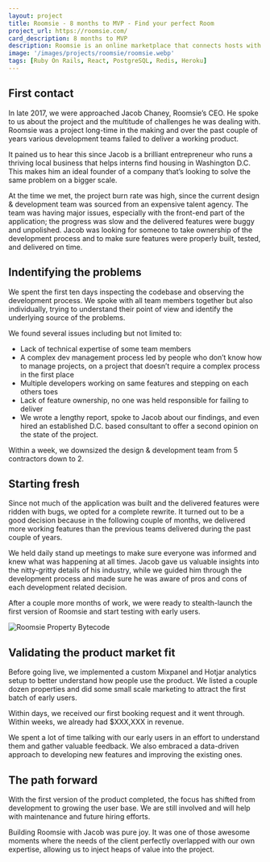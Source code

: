 ```yaml
---
layout: project
title: Roomsie - 8 months to MVP - Find your perfect Room
project_url: https://roomsie.com/
card_description: 8 months to MVP
description: Roomsie is an online marketplace that connects hosts with interns, students, and recent graduates looking for medium-term housing in Washington, D.C. A complex product built from the ground up.
image: '/images/projects/roomsie/roomsie.webp'
tags: [Ruby On Rails, React, PostgreSQL, Redis, Heroku]
---
```

## First contact
In late 2017, we were approached Jacob Chaney, Roomsie’s CEO. He spoke to us about the project and the multitude of challenges he was dealing with. Roomsie was a project long-time in the making and over the past couple of years various development teams failed to deliver a working product.

It pained us to hear this since Jacob is a brilliant entrepreneur who runs a thriving local business that helps interns find housing in Washington D.C. This makes him an ideal founder of a company that’s looking to solve the same problem on a bigger scale.

At the time we met, the project burn rate was high, since the current design & development team was sourced from an expensive talent agency. The team was having major issues, especially with the front-end part of the application; the progress was slow and the delivered features were buggy and unpolished. Jacob was looking for someone to take ownership of the development process and to make sure features were properly built, tested, and delivered on time.


## Indentifying the problems

We spent the first ten days inspecting the codebase and observing the development process. We spoke with all team members together but also individually, trying to understand their point of view and identify the underlying source of the problems.

We found several issues including but not limited to:

* Lack of technical expertise of some team members
* A complex dev management process led by people who don’t know how to manage projects, on a project that doesn’t require a complex process in the first place
* Multiple developers working on same features and stepping on each others toes
* Lack of feature ownership, no one was held responsible for failing to deliver
* We wrote a lengthy report, spoke to Jacob about our findings, and even hired an established D.C. based consultant to offer a second opinion on the state of the project.

Within a week, we downsized the design & development team from 5 contractors down to 2.

## Starting fresh

Since not much of the application was built and the delivered features were ridden with bugs, we opted for a complete rewrite. It turned out to be a good decision because in the following couple of months, we delivered more working features than the previous teams delivered during the past couple of years.

We held daily stand up meetings to make sure everyone was informed and knew what was happening at all times. Jacob gave us valuable insights into the nitty-gritty details of his industry, while we guided him through the development process and made sure he was aware of pros and cons of each development related decision.

After a couple more months of work, we were ready to stealth-launch the first version of Roomsie and start testing with early users.

![Roomsie Property Bytecode]({{site.baseurl}}/images/projects/roomsie/property.webp)

## Validating the product market fit

Before going live, we implemented a custom Mixpanel and Hotjar analytics setup to better understand how people use the product. We listed a couple dozen properties and did some small scale marketing to attract the first batch of early users.

Within days, we received our first booking request and it went through. Within weeks, we already had $XXX,XXX in revenue.

We spent a lot of time talking with our early users in an effort to understand them and gather valuable feedback. We also embraced a data-driven approach to developing new features and improving the existing ones.

## The path forward

With the first version of the product completed, the focus has shifted from development to growing the user base. We are still involved and will help with maintenance and future hiring efforts.

Building Roomsie with Jacob was pure joy. It was one of those awesome moments where the needs of the client perfectly overlapped with our own expertise, allowing us to inject heaps of value into the project.